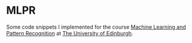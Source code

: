 # MLPR

Some code snippets I implemented for the course [Machine Learning and Pattern Recognition](https://mlpr.inf.ed.ac.uk/2021/) at [The University of Edinburgh](https://www.ed.ac.uk/informatics).
